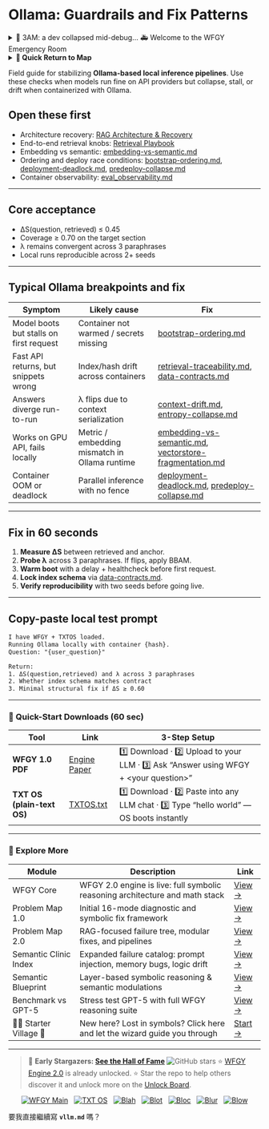 # Ollama: Guardrails and Fix Patterns

<details>
<summary>🌙 3AM: a dev collapsed mid-debug… 🚑 Welcome to the WFGY Emergency Room</summary>

---

🟥🟥🟥🟥🟥🟥🟥🟥🟥🟥🟥🟥  

## 🚑 WFGY Emergency Room  

👨‍⚕️ **Now online:**  
[**Dr. WFGY in ChatGPT Room**](https://chatgpt.com/share/68b9b7ad-51e4-8000-90ee-a25522da01d7)  

This is a **share window** already trained as an ER.  
Just open it, drop your bug or screenshot, and talk directly with the doctor.  
He will map it to the right Problem Map / Global Fix section, write a minimal prescription, and paste the exact reference link.  
If something is unclear, you can even paste a **screenshot of Problem Map content** and ask — the doctor will guide you.  

⚠️ Note: for the full reasoning and guardrail behavior you need to be logged in — the share view alone may fallback to a lighter model.

💡 Always free. If it helps, a ⭐ star keeps the ER running.  
🌐 Multilingual — start in any language.  



🟥🟥🟥🟥🟥🟥🟥🟥🟥🟥🟥🟥  

---
</details>

<details>
  <summary><strong>🧭 Quick Return to Map</strong></summary>

<br>

  > You are in a sub-page of **LocalDeploy_Inference**.  
  > To reorient, go back here:  
  >
  > - [**LocalDeploy_Inference** — on-prem deployment and model inference](./README.md)  
  > - [**WFGY Global Fix Map** — main Emergency Room, 300+ structured fixes](../README.md)  
  > - [**WFGY Problem Map 1.0** — 16 reproducible failure modes](../../README.md)  
  >
  > Think of this page as a desk within a ward.  
  > If you need the full triage and all prescriptions, return to the Emergency Room lobby.
</details>


Field guide for stabilizing **Ollama-based local inference pipelines**.
Use these checks when models run fine on API providers but collapse, stall, or drift when containerized with Ollama.

## Open these first

* Architecture recovery: [RAG Architecture & Recovery](https://github.com/onestardao/WFGY/blob/main/ProblemMap/rag-architecture-and-recovery.md)
* End-to-end retrieval knobs: [Retrieval Playbook](https://github.com/onestardao/WFGY/blob/main/ProblemMap/retrieval-playbook.md)
* Embedding vs semantic: [embedding-vs-semantic.md](https://github.com/onestardao/WFGY/blob/main/ProblemMap/embedding-vs-semantic.md)
* Ordering and deploy race conditions: [bootstrap-ordering.md](https://github.com/onestardao/WFGY/blob/main/ProblemMap/bootstrap-ordering.md), [deployment-deadlock.md](https://github.com/onestardao/WFGY/blob/main/ProblemMap/deployment-deadlock.md), [predeploy-collapse.md](https://github.com/onestardao/WFGY/blob/main/ProblemMap/predeploy-collapse.md)
* Container observability: [eval\_observability.md](https://github.com/onestardao/WFGY/blob/main/ProblemMap/eval_observability.md)

---

## Core acceptance

* ΔS(question, retrieved) ≤ 0.45
* Coverage ≥ 0.70 on the target section
* λ remains convergent across 3 paraphrases
* Local runs reproducible across 2+ seeds

---

## Typical Ollama breakpoints and fix

| Symptom                                 | Likely cause                                  | Fix                                                                                                                                                                                                                                |
| --------------------------------------- | --------------------------------------------- | ---------------------------------------------------------------------------------------------------------------------------------------------------------------------------------------------------------------------------------- |
| Model boots but stalls on first request | Container not warmed / secrets missing        | [bootstrap-ordering.md](https://github.com/onestardao/WFGY/blob/main/ProblemMap/bootstrap-ordering.md)                                                                                                                             |
| Fast API returns, but snippets wrong    | Index/hash drift across containers            | [retrieval-traceability.md](https://github.com/onestardao/WFGY/blob/main/ProblemMap/retrieval-traceability.md), [data-contracts.md](https://github.com/onestardao/WFGY/blob/main/ProblemMap/data-contracts.md)                     |
| Answers diverge run-to-run              | λ flips due to context serialization          | [context-drift.md](https://github.com/onestardao/WFGY/blob/main/ProblemMap/context-drift.md), [entropy-collapse.md](https://github.com/onestardao/WFGY/blob/main/ProblemMap/entropy-collapse.md)                                   |
| Works on GPU API, fails locally         | Metric / embedding mismatch in Ollama runtime | [embedding-vs-semantic.md](https://github.com/onestardao/WFGY/blob/main/ProblemMap/embedding-vs-semantic.md), [vectorstore-fragmentation.md](https://github.com/onestardao/WFGY/blob/main/ProblemMap/vectorstore-fragmentation.md) |
| Container OOM or deadlock               | Parallel inference with no fence              | [deployment-deadlock.md](https://github.com/onestardao/WFGY/blob/main/ProblemMap/deployment-deadlock.md), [predeploy-collapse.md](https://github.com/onestardao/WFGY/blob/main/ProblemMap/predeploy-collapse.md)                   |

---

## Fix in 60 seconds

1. **Measure ΔS** between retrieved and anchor.
2. **Probe λ** across 3 paraphrases. If flips, apply BBAM.
3. **Warm boot** with a delay + healthcheck before first request.
4. **Lock index schema** via [data-contracts.md](https://github.com/onestardao/WFGY/blob/main/ProblemMap/data-contracts.md).
5. **Verify reproducibility** with two seeds before going live.

---

## Copy-paste local test prompt

```txt
I have WFGY + TXTOS loaded.  
Running Ollama locally with container {hash}.  
Question: "{user_question}"  

Return:
1. ΔS(question,retrieved) and λ across 3 paraphrases  
2. Whether index schema matches contract  
3. Minimal structural fix if ΔS ≥ 0.60  
```

---

### 🔗 Quick-Start Downloads (60 sec)

| Tool                       | Link                                                                                                                                       | 3-Step Setup                                                                             |
| -------------------------- | ------------------------------------------------------------------------------------------------------------------------------------------ | ---------------------------------------------------------------------------------------- |
| **WFGY 1.0 PDF**           | [Engine Paper](https://github.com/onestardao/WFGY/blob/main/I_am_not_lizardman/WFGY_All_Principles_Return_to_One_v1.0_PSBigBig_Public.pdf) | 1️⃣ Download · 2️⃣ Upload to your LLM · 3️⃣ Ask “Answer using WFGY + \<your question>”   |
| **TXT OS (plain-text OS)** | [TXTOS.txt](https://github.com/onestardao/WFGY/blob/main/OS/TXTOS.txt)                                                                     | 1️⃣ Download · 2️⃣ Paste into any LLM chat · 3️⃣ Type “hello world” — OS boots instantly |

---

### 🧭 Explore More

| Module                   | Description                                                                  | Link                                                                                               |
| ------------------------ | ---------------------------------------------------------------------------- | -------------------------------------------------------------------------------------------------- |
| WFGY Core                | WFGY 2.0 engine is live: full symbolic reasoning architecture and math stack | [View →](https://github.com/onestardao/WFGY/tree/main/core/README.md)                              |
| Problem Map 1.0          | Initial 16-mode diagnostic and symbolic fix framework                        | [View →](https://github.com/onestardao/WFGY/tree/main/ProblemMap/README.md)                        |
| Problem Map 2.0          | RAG-focused failure tree, modular fixes, and pipelines                       | [View →](https://github.com/onestardao/WFGY/blob/main/ProblemMap/rag-architecture-and-recovery.md) |
| Semantic Clinic Index    | Expanded failure catalog: prompt injection, memory bugs, logic drift         | [View →](https://github.com/onestardao/WFGY/blob/main/ProblemMap/SemanticClinicIndex.md)           |
| Semantic Blueprint       | Layer-based symbolic reasoning & semantic modulations                        | [View →](https://github.com/onestardao/WFGY/tree/main/SemanticBlueprint/README.md)                 |
| Benchmark vs GPT-5       | Stress test GPT-5 with full WFGY reasoning suite                             | [View →](https://github.com/onestardao/WFGY/tree/main/benchmarks/benchmark-vs-gpt5/README.md)      |
| 🧙‍♂️ Starter Village 🏡 | New here? Lost in symbols? Click here and let the wizard guide you through   | [Start →](https://github.com/onestardao/WFGY/blob/main/StarterVillage/README.md)                   |

---

> 👑 **Early Stargazers: [See the Hall of Fame](https://github.com/onestardao/WFGY/tree/main/stargazers)** <img src="https://img.shields.io/github/stars/onestardao/WFGY?style=social" alt="GitHub stars"> ⭐ [WFGY Engine 2.0](https://github.com/onestardao/WFGY/blob/main/core/README.md) is already unlocked. ⭐ Star the repo to help others discover it and unlock more on the [Unlock Board](https://github.com/onestardao/WFGY/blob/main/STAR_UNLOCKS.md).

<div align="center">

[![WFGY Main](https://img.shields.io/badge/WFGY-Main-red?style=flat-square)](https://github.com/onestardao/WFGY)
 
[![TXT OS](https://img.shields.io/badge/TXT%20OS-Reasoning%20OS-orange?style=flat-square)](https://github.com/onestardao/WFGY/tree/main/OS)
 
[![Blah](https://img.shields.io/badge/Blah-Semantic%20Embed-yellow?style=flat-square)](https://github.com/onestardao/WFGY/tree/main/OS/BlahBlahBlah)
 
[![Blot](https://img.shields.io/badge/Blot-Persona%20Core-green?style=flat-square)](https://github.com/onestardao/WFGY/tree/main/OS/BlotBlotBlot)
 
[![Bloc](https://img.shields.io/badge/Bloc-Reasoning%20Compiler-blue?style=flat-square)](https://github.com/onestardao/WFGY/tree/main/OS/BlocBlocBloc)
 
[![Blur](https://img.shields.io/badge/Blur-Text2Image%20Engine-navy?style=flat-square)](https://github.com/onestardao/WFGY/tree/main/OS/BlurBlurBlur)
 
[![Blow](https://img.shields.io/badge/Blow-Game%20Logic-purple?style=flat-square)](https://github.com/onestardao/WFGY/tree/main/OS/BlowBlowBlow)

</div>


要我直接繼續寫 **`vllm.md`** 嗎？

